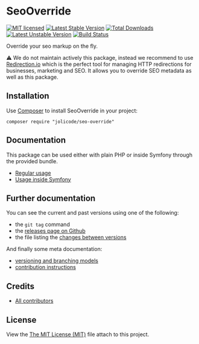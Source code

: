 # SeoOverride

[![MIT licensed](https://img.shields.io/badge/license-MIT-blue.svg)](./LICENSE)
[![Latest Stable Version](https://poser.pugx.org/jolicode/seo-override/v/stable)](https://packagist.org/packages/jolicode/seo-override)
[![Total Downloads](https://poser.pugx.org/jolicode/seo-override/downloads)](https://packagist.org/packages/jolicode/seo-override)
[![Latest Unstable Version](https://poser.pugx.org/seo-override/jolinotif/v/unstable)](https://packagist.org/packages/jolicode/seo-override)
[![Build Status](https://travis-ci.org/jolicode/seo-override.svg?branch=master)](https://travis-ci.org/jolicode/seo-override)

Override your seo markup on the fly.

⚠️ We do not maintain actively this package, instead we recommend to use [Redirection.io](https://redirection.io/) which is the perfect tool for managing HTTP redirections for businesses, marketing and SEO. It allows you to override SEO metadata as well as this package.

## Installation

Use [Composer](http://getcomposer.org/) to install SeoOverride in your project:

```shell
composer require "jolicode/seo-override"
```

## Documentation

This package can be used either with plain PHP or inside Symfony through the
provided bundle.

* [Regular usage](doc/regular)
* [Usage inside Symfony](doc/symfony)

## Further documentation

You can see the current and past versions using one of the following:

* the `git tag` command
* the [releases page on Github](https://github.com/jolicode/seo-override/releases)
* the file listing the [changes between versions](CHANGELOG.md)

And finally some meta documentation:

* [versioning and branching models](VERSIONING.md)
* [contribution instructions](CONTRIBUTING.md)

## Credits

* [All contributors](https://github.com/jolicode/seo-override/graphs/contributors)

## License

View the [The MIT License (MIT)](LICENSE) file attach to this project.
